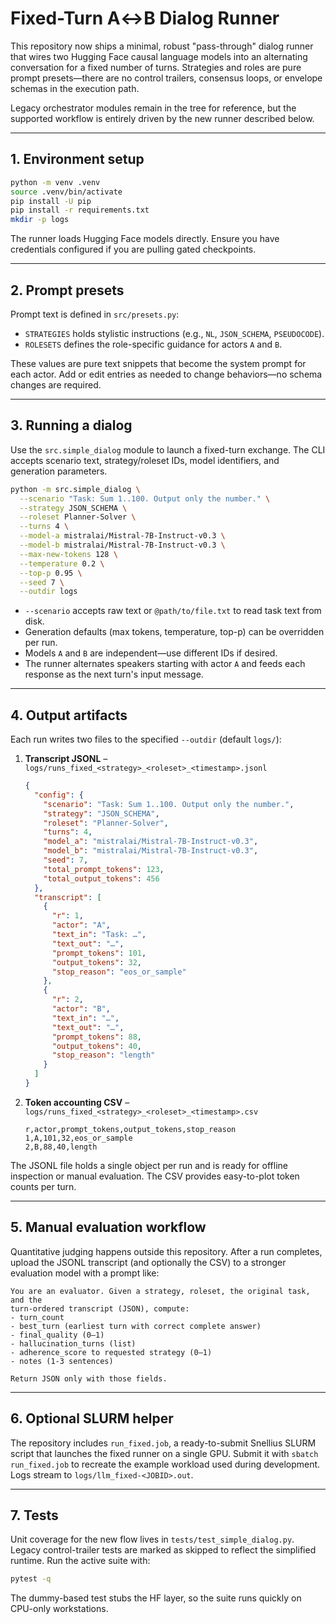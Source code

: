 # Fixed-Turn A↔B Dialog Runner

This repository now ships a minimal, robust "pass-through" dialog runner that wires two
Hugging Face causal language models into an alternating conversation for a fixed number
of turns. Strategies and roles are pure prompt presets—there are no control trailers,
consensus loops, or envelope schemas in the execution path.

Legacy orchestrator modules remain in the tree for reference, but the supported workflow
is entirely driven by the new runner described below.

---

## 1. Environment setup

```bash
python -m venv .venv
source .venv/bin/activate
pip install -U pip
pip install -r requirements.txt
mkdir -p logs
```

The runner loads Hugging Face models directly. Ensure you have credentials configured if
you are pulling gated checkpoints.

---

## 2. Prompt presets

Prompt text is defined in `src/presets.py`:

* `STRATEGIES` holds stylistic instructions (e.g., `NL`, `JSON_SCHEMA`, `PSEUDOCODE`).
* `ROLESETS` defines the role-specific guidance for actors `A` and `B`.

These values are pure text snippets that become the system prompt for each actor. Add or
edit entries as needed to change behaviors—no schema changes are required.

---

## 3. Running a dialog

Use the `src.simple_dialog` module to launch a fixed-turn exchange. The CLI accepts
scenario text, strategy/roleset IDs, model identifiers, and generation parameters.

```bash
python -m src.simple_dialog \
  --scenario "Task: Sum 1..100. Output only the number." \
  --strategy JSON_SCHEMA \
  --roleset Planner-Solver \
  --turns 4 \
  --model-a mistralai/Mistral-7B-Instruct-v0.3 \
  --model-b mistralai/Mistral-7B-Instruct-v0.3 \
  --max-new-tokens 128 \
  --temperature 0.2 \
  --top-p 0.95 \
  --seed 7 \
  --outdir logs
```

* `--scenario` accepts raw text or `@path/to/file.txt` to read task text from disk.
* Generation defaults (max tokens, temperature, top-p) can be overridden per run.
* Models `A` and `B` are independent—use different IDs if desired.
* The runner alternates speakers starting with actor `A` and feeds each response as the
  next turn's input message.

---

## 4. Output artifacts

Each run writes two files to the specified `--outdir` (default `logs/`):

1. **Transcript JSONL** – `logs/runs_fixed_<strategy>_<roleset>_<timestamp>.jsonl`
   ```json
   {
     "config": {
       "scenario": "Task: Sum 1..100. Output only the number.",
       "strategy": "JSON_SCHEMA",
       "roleset": "Planner-Solver",
       "turns": 4,
       "model_a": "mistralai/Mistral-7B-Instruct-v0.3",
       "model_b": "mistralai/Mistral-7B-Instruct-v0.3",
       "seed": 7,
       "total_prompt_tokens": 123,
       "total_output_tokens": 456
     },
     "transcript": [
       {
         "r": 1,
         "actor": "A",
         "text_in": "Task: …",
         "text_out": "…",
         "prompt_tokens": 101,
         "output_tokens": 32,
         "stop_reason": "eos_or_sample"
       },
       {
         "r": 2,
         "actor": "B",
         "text_in": "…",
         "text_out": "…",
         "prompt_tokens": 88,
         "output_tokens": 40,
         "stop_reason": "length"
       }
     ]
   }
   ```
2. **Token accounting CSV** – `logs/runs_fixed_<strategy>_<roleset>_<timestamp>.csv`
   ```csv
   r,actor,prompt_tokens,output_tokens,stop_reason
   1,A,101,32,eos_or_sample
   2,B,88,40,length
   ```

The JSONL file holds a single object per run and is ready for offline inspection or
manual evaluation. The CSV provides easy-to-plot token counts per turn.

---

## 5. Manual evaluation workflow

Quantitative judging happens outside this repository. After a run completes, upload the
JSONL transcript (and optionally the CSV) to a stronger evaluation model with a prompt
like:

```
You are an evaluator. Given a strategy, roleset, the original task, and the
turn-ordered transcript (JSON), compute:
- turn_count
- best_turn (earliest turn with correct complete answer)
- final_quality (0–1)
- hallucination_turns (list)
- adherence_score to requested strategy (0–1)
- notes (1-3 sentences)

Return JSON only with those fields.
```

---

## 6. Optional SLURM helper

The repository includes `run_fixed.job`, a ready-to-submit Snellius SLURM script that
launches the fixed runner on a single GPU. Submit it with `sbatch run_fixed.job` to
recreate the example workload used during development. Logs stream to
`logs/llm_fixed-<JOBID>.out`.

---

## 7. Tests

Unit coverage for the new flow lives in `tests/test_simple_dialog.py`. Legacy
control-trailer tests are marked as skipped to reflect the simplified runtime. Run the
active suite with:

```bash
pytest -q
```

The dummy-based test stubs the HF layer, so the suite runs quickly on CPU-only
workstations.
